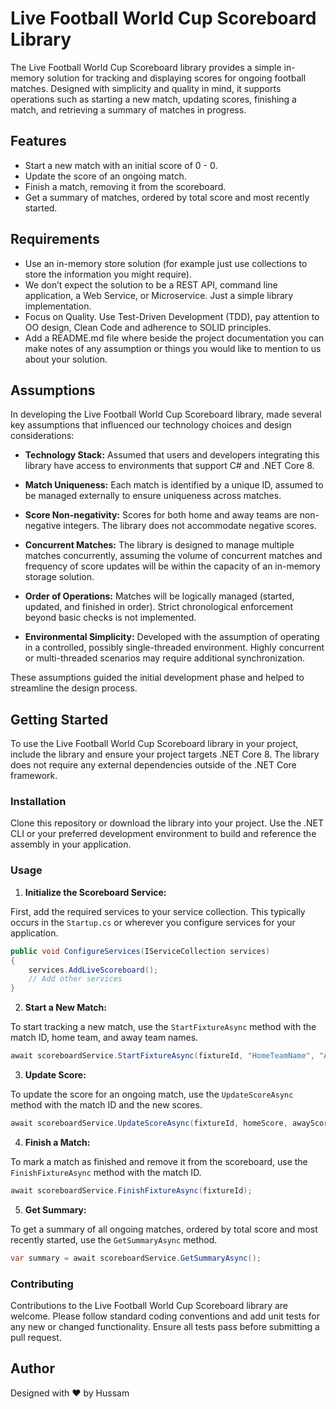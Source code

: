 ﻿# Live Football World Cup Scoreboard Library

The Live Football World Cup Scoreboard library provides a simple in-memory solution for tracking and displaying scores for ongoing football matches. Designed with simplicity and quality in mind, it supports operations such as starting a new match, updating scores, finishing a match, and retrieving a summary of matches in progress.

## Features

- Start a new match with an initial score of 0 - 0.
- Update the score of an ongoing match.
- Finish a match, removing it from the scoreboard.
- Get a summary of matches, ordered by total score and most recently started.

## Requirements

- Use an in-memory store solution (for example just use collections to store the information you might require).
- We don’t expect the solution to be a REST API, command line application, a Web Service, or Microservice. Just a simple library implementation.
- Focus on Quality. Use Test-Driven Development (TDD), pay attention to OO design, Clean Code and adherence to SOLID principles.
- Add a README.md file where beside the project documentation you can make notes of any assumption or things you would like to mention to us about your solution. 

## Assumptions

In developing the Live Football World Cup Scoreboard library, made several key assumptions that influenced our technology choices and design considerations:

- **Technology Stack:** Assumed that users and developers integrating this library have access to environments that support C# and .NET Core 8. 
  
- **Match Uniqueness:** Each match is identified by a unique ID, assumed to be managed externally to ensure uniqueness across matches.

- **Score Non-negativity:** Scores for both home and away teams are non-negative integers. The library does not accommodate negative scores.

- **Concurrent Matches:** The library is designed to manage multiple matches concurrently, assuming the volume of concurrent matches and frequency of score updates will be within the capacity of an in-memory storage solution.

- **Order of Operations:** Matches will be logically managed (started, updated, and finished in order). Strict chronological enforcement beyond basic checks is not implemented.

- **Environmental Simplicity:** Developed with the assumption of operating in a controlled, possibly single-threaded environment. Highly concurrent or multi-threaded scenarios may require additional synchronization.

These assumptions guided the initial development phase and helped to streamline the design process.


## Getting Started

To use the Live Football World Cup Scoreboard library in your project, include the library and ensure your project targets .NET Core 8. The library does not require any external dependencies outside of the .NET Core framework.

### Installation

Clone this repository or download the library into your project. Use the .NET CLI or your preferred development environment to build and reference the assembly in your application.

### Usage

1. **Initialize the Scoreboard Service:**

First, add the required services to your service collection. This typically occurs in the `Startup.cs` or wherever you configure services for your application.

```csharp
public void ConfigureServices(IServiceCollection services)
{
    services.AddLiveScoreboard();
    // Add other services
}
```

2. **Start a New Match:**

To start tracking a new match, use the `StartFixtureAsync` method with the match ID, home team, and away team names.

```csharp
await scoreboardService.StartFixtureAsync(fixtureId, "HomeTeamName", "AwayTeamName");
```

3. **Update Score:**

To update the score for an ongoing match, use the `UpdateScoreAsync` method with the match ID and the new scores.

```csharp
await scoreboardService.UpdateScoreAsync(fixtureId, homeScore, awayScore);
```

4. **Finish a Match:**

To mark a match as finished and remove it from the scoreboard, use the `FinishFixtureAsync` method with the match ID.

```csharp
await scoreboardService.FinishFixtureAsync(fixtureId);
```

5. **Get Summary:**

To get a summary of all ongoing matches, ordered by total score and most recently started, use the `GetSummaryAsync` method.

```csharp
var summary = await scoreboardService.GetSummaryAsync();
```

### Contributing

Contributions to the Live Football World Cup Scoreboard library are welcome. Please follow standard coding conventions and add unit tests for any new or changed functionality. Ensure all tests pass before submitting a pull request.

## Author

Designed with ❤️ by Hussam